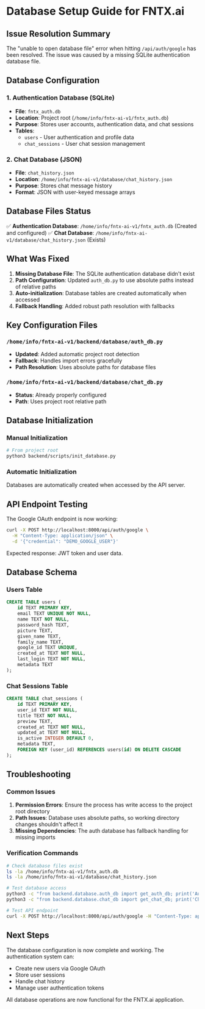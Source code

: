 # Database Setup Guide for FNTX.ai

## Issue Resolution Summary

The "unable to open database file" error when hitting `/api/auth/google` has been resolved. The issue was caused by a missing SQLite authentication database file.

## Database Configuration

### 1. Authentication Database (SQLite)
- **File**: `fntx_auth.db` 
- **Location**: Project root (`/home/info/fntx-ai-v1/fntx_auth.db`)
- **Purpose**: Stores user accounts, authentication data, and chat sessions
- **Tables**: 
  - `users` - User authentication and profile data
  - `chat_sessions` - User chat session management

### 2. Chat Database (JSON)
- **File**: `chat_history.json`
- **Location**: `/home/info/fntx-ai-v1/database/chat_history.json`
- **Purpose**: Stores chat message history
- **Format**: JSON with user-keyed message arrays

## Database Files Status

✅ **Authentication Database**: `/home/info/fntx-ai-v1/fntx_auth.db` (Created and configured)
✅ **Chat Database**: `/home/info/fntx-ai-v1/database/chat_history.json` (Exists)

## What Was Fixed

1. **Missing Database File**: The SQLite authentication database didn't exist
2. **Path Configuration**: Updated `auth_db.py` to use absolute paths instead of relative paths
3. **Auto-initialization**: Database tables are created automatically when accessed
4. **Fallback Handling**: Added robust path resolution with fallbacks

## Key Configuration Files

### `/home/info/fntx-ai-v1/backend/database/auth_db.py`
- **Updated**: Added automatic project root detection
- **Fallback**: Handles import errors gracefully
- **Path Resolution**: Uses absolute paths for database files

### `/home/info/fntx-ai-v1/backend/database/chat_db.py`
- **Status**: Already properly configured
- **Path**: Uses project root relative path

## Database Initialization

### Manual Initialization
```bash
# From project root
python3 backend/scripts/init_database.py
```

### Automatic Initialization
Databases are automatically created when accessed by the API server.

## API Endpoint Testing

The Google OAuth endpoint is now working:
```bash
curl -X POST http://localhost:8000/api/auth/google \
  -H "Content-Type: application/json" \
  -d '{"credential": "DEMO_GOOGLE_USER"}'
```

Expected response: JWT token and user data.

## Database Schema

### Users Table
```sql
CREATE TABLE users (
    id TEXT PRIMARY KEY,
    email TEXT UNIQUE NOT NULL,
    name TEXT NOT NULL,
    password_hash TEXT,
    picture TEXT,
    given_name TEXT,
    family_name TEXT,
    google_id TEXT UNIQUE,
    created_at TEXT NOT NULL,
    last_login TEXT NOT NULL,
    metadata TEXT
);
```

### Chat Sessions Table
```sql
CREATE TABLE chat_sessions (
    id TEXT PRIMARY KEY,
    user_id TEXT NOT NULL,
    title TEXT NOT NULL,
    preview TEXT,
    created_at TEXT NOT NULL,
    updated_at TEXT NOT NULL,
    is_active INTEGER DEFAULT 0,
    metadata TEXT,
    FOREIGN KEY (user_id) REFERENCES users(id) ON DELETE CASCADE
);
```

## Troubleshooting

### Common Issues

1. **Permission Errors**: Ensure the process has write access to the project root directory
2. **Path Issues**: Database uses absolute paths, so working directory changes shouldn't affect it
3. **Missing Dependencies**: The auth database has fallback handling for missing imports

### Verification Commands

```bash
# Check database files exist
ls -la /home/info/fntx-ai-v1/fntx_auth.db
ls -la /home/info/fntx-ai-v1/database/chat_history.json

# Test database access
python3 -c "from backend.database.auth_db import get_auth_db; print('Auth DB OK')"
python3 -c "from backend.database.chat_db import get_chat_db; print('Chat DB OK')"

# Test API endpoint
curl -X POST http://localhost:8000/api/auth/google -H "Content-Type: application/json" -d '{"credential": "DEMO_GOOGLE_USER"}'
```

## Next Steps

The database configuration is now complete and working. The authentication system can:
- Create new users via Google OAuth
- Store user sessions
- Handle chat history
- Manage user authentication tokens

All database operations are now functional for the FNTX.ai application.